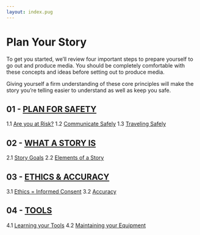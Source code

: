```yaml
---
layout: index.pug
---
```


# Plan Your Story

To get you started, we’ll review four important steps to prepare yourself to go out and produce
media. You should be completely comfortable with these concepts and ideas before setting out to produce media.

Giving yourself a firm understanding of these core principles will make the story you’re telling easier to understand as well as keep you safe.

## 01 - [PLAN FOR SAFETY](plan/1-0-planForSafety)

1.1 [Are you at Risk?](plan/1-1-areYouAtRisk)
1.2 [Communicate Safely](plan/1-2-communicateSafely)
1.3 [Traveling Safely](plan/1-3-travelingSafely)

## 02 - [WHAT A STORY IS](plan/2-0-whatAStoryIs)

2.1 [Story Goals](plan/2-1-storyGoals)
2.2 [Elements of a Story](plan/2-2-elementsOfAStory)

## 03 - [ETHICS & ACCURACY](plan/3-0-ethicsAndAccurary)

3.1 [Ethics = Informed Consent](plan/3-1-ethicsEqualsInformedConsent)
3.2 [Accuracy](plan/3-2-accuracy)

## 04 - [TOOLS](plan/4-0-tools)

4.1 [Learning your Tools](plan/4-1-learningYourTools)
4.2 [Maintaining your Equipment](plan/4-2-maintainingYourEquipment)
